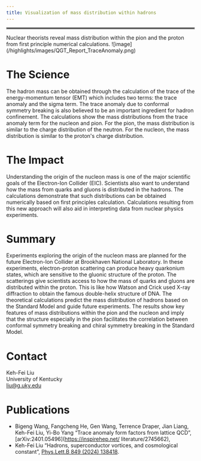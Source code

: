 ```yaml
---
title: Visualization of mass distribution within hadrons
---
```

<hr style="border:2px solid gray">
Nuclear theorists reveal mass distribution within the pion and the proton from first principle numerical calculations. 
![image](/highlights/images/QGT_Report_TraceAnomaly.png)


# The Science
The hadron mass can be obtained through the calculation of the trace of the energy-momentum tensor (EMT) which includes two terms: the trace anomaly and the sigma term. The trace anomaly due to conformal symmetry breaking is also believed to be an important ingredient for hadron confinement. The calculations show the mass distributions from the trace anomaly term for the nucleon and pion. For the pion, the mass distribution is similar to the charge distribution of the neutron. For the nucleon, the mass distribution is similar to the proton's charge distribution.

# The Impact
Understanding the origin of the nucleon mass is one of the major scientific goals of the Electron-Ion Collider (EIC). Scientists also want to understand how the mass from quarks and gluons is distributed in the hadrons. The calculations demonstrate that such distributions can be obtained numerically based on first principles calculation. Calculations resulting from this new approach will also aid in interpreting data from nuclear physics experiments.

# Summary
Experiments exploring the origin of the nucleon mass are planned for the future Electron-Ion Collider at Brookhaven National Laboratory. In these experiments, electron-proton scattering can produce heavy quarkonium states, which are sensitive to the gluonic structure of the proton. The scatterings give scientists access to how the mass of quarks and gluons are distributed within the proton. This is like how Watson and Crick used X-ray diffraction to obtain the famous double-helix structure of DNA. The theoretical calculations predict the mass distribution of hadrons based on the Standard Model and guide future experiments. The results show key features of mass distributions within the pion and the nucleon and imply that the structure especially in the pion facilitates the correlation between conformal symmetry breaking and chiral symmetry breaking in the Standard Model.

# Contact
Keh-Fei Liu <br />
University of Kentucky <br />
[liu@g.uky.edu](mailto:liu@g.uky.edu)

# Publications
- Bigeng Wang, Fangcheng He, Gen Wang, Terrence Draper, Jian Liang, Keh-Fei Liu, Yi-Bo Yang
 “Trace anomaly form factors from lattice QCD”, 
 [arXiv:2401.05496](https://inspirehep.net/
literature/2745662), 
- Keh-Fei Liu
 “Hadrons, superconductor vortices, and cosmological constant”, 
 [Phys.Lett.B 849 (2024) 138418](https://inspirehep.net/literature/2635796).
